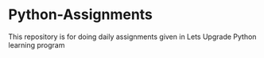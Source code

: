 # Python-Assignments
This repository is for doing daily assignments given in Lets Upgrade Python learning program
